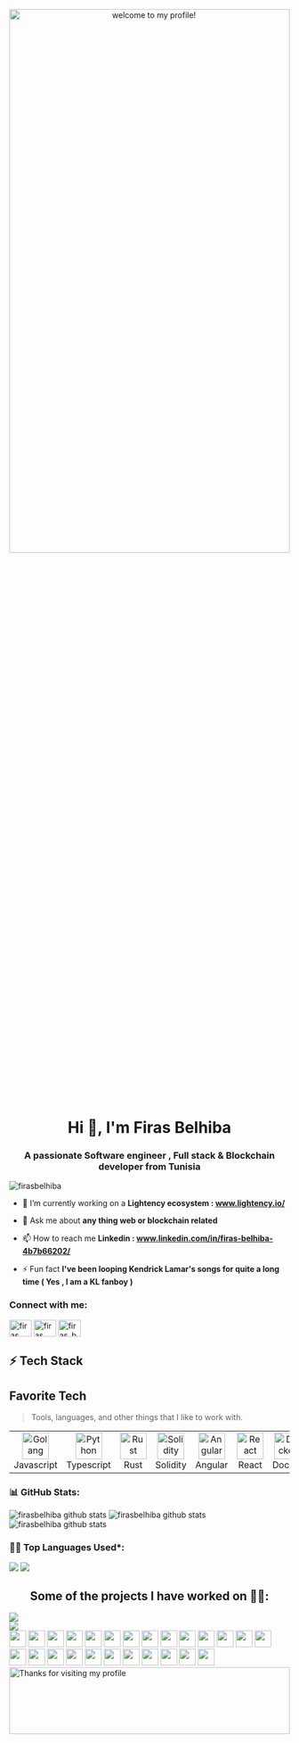 <div align="center" ><img  height="50%" width="100%" alt="welcome to my profile!" src="https://res.cloudinary.com/habibii/image/upload/v1693157467/Design_sans_titre_o8rnhi.png"></div>
<h1 align="center">Hi 👋, I'm Firas Belhiba</h1>
<h3 align="center">A passionate Software engineer , Full stack & Blockchain developer from Tunisia</h3>



<p align="left"> <img src="https://komarev.com/ghpvc/?username=firasbelhiba&label=Profile%20views&color=0e75b6&style=flat" alt="firasbelhiba" /> </p>

- 🔭 I’m currently working on a **Lightency ecosystem : www.lightency.io/**

- 💬 Ask me about **any thing web or blockchain related**

- 📫 How to reach me **Linkedin : www.linkedin.com/in/firas-belhiba-4b7b66202/**

- ⚡ Fun fact **I've been looping Kendrick Lamar's songs for quite a long time ( Yes , I am a KL fanboy )**

<h3 align="left">Connect with me:</h3>
<p align="left">
<a href="https://linkedin.com/in/firas belhiba" target="blank"><img align="center" src="https://raw.githubusercontent.com/rahuldkjain/github-profile-readme-generator/master/src/images/icons/Social/linked-in-alt.svg" alt="firas belhiba" height="30" width="40" /></a>
<a href="https://fb.com/firas ben hiba" target="blank"><img align="center" src="https://raw.githubusercontent.com/rahuldkjain/github-profile-readme-generator/master/src/images/icons/Social/facebook.svg" alt="firas ben hiba" height="30" width="40" /></a>
<a href="https://instagram.com/firas_benhiba" target="blank"><img align="center" src="https://raw.githubusercontent.com/rahuldkjain/github-profile-readme-generator/master/src/images/icons/Social/instagram.svg" alt="firas_benhiba" height="30" width="40" /></a>
<!-- <a href="https://www.leetcode.com/firasbelhiba" target="blank"><img align="center" src="https://raw.githubusercontent.com/rahuldkjain/github-profile-readme-generator/master/src/images/icons/Social/leet-code.svg" alt="firasbelhiba" height="30" width="40" /></a> -->
</p>

## ⚡ Tech Stack

<h2 align="left" id="macropower-tech">Favorite Tech</h2>

> Tools, languages, and other things that I like to work with.

<table>
  <tr>
    <td align="center" width="96">
      <a href="#macropower-tech">
        <img src="https://upload.wikimedia.org/wikipedia/commons/6/6a/JavaScript-logo.png" width="48" height="48" alt="Golang" />
      </a>
      <br>Javascript
    </td>
    <td align="center" width="96">
      <a href="#macropower-tech">
        <img src="https://upload.wikimedia.org/wikipedia/commons/thumb/4/4c/Typescript_logo_2020.svg/2048px-Typescript_logo_2020.svg.png" width="48" height="48" alt="Python" />
      </a>
      <br>Typescript
    </td>
    <td align="center" width="96">
      <a href="#macropower-tech">
        <img src="https://rust-lang.org/logos/rust-logo-512x512.png" width="48" height="48" alt="Rust" />
      </a>
      <br>Rust
    </td>
    <td align="center" width="96">
      <a href="#macropower-tech">
        <img src="https://avatars.githubusercontent.com/u/59892387?v=4" width="48" height="48" alt="Solidity" />
      </a>
      <br>Solidity
    </td>
    <td align="center" width="96">
      <a href="#macropower-tech" >
        <img src="https://angular.io/assets/images/logos/angular/angular.png" width="48" height="48" alt="Angular" />
      </a>
      <br>Angular
    </td>
    <td align="center" width="96"> 
      <a href="#macropower-tech" >
        <img src="https://cdn4.iconfinder.com/data/icons/logos-3/600/React.js_logo-512.png" width="48" height="48" alt="React" />
      </a>
      <br>React
    </td>
    <td align="center"  width="96">
      <a href="#macropower-tech">
        <img src="https://logos-world.net/wp-content/uploads/2021/02/Docker-Symbol.png" width="48" height="48" alt="Docker" />
      </a>
      <br>Docker
    </td>
    <td align="center" width="96">
      <a href="#macropower-tech" >
        <img src="https://static-00.iconduck.com/assets.00/next-js-icon-512x512-zuauazrk.png" width="48" height="48" alt="Nextjs" />
      </a>
      <br>Nextjs
    </td>
        <td align="center" width="96">
      <a href="#macropower-tech" >
        <img src="https://upload.wikimedia.org/wikipedia/commons/thumb/c/c3/Python-logo-notext.svg/1869px-Python-logo-notext.svg.png" width="48" height="48" alt="Python" />
      </a>
      <br>Python
    </td>
        <td align="center" width="96">
      <a href="#macropower-tech" >
        <img src="https://brandslogos.com/wp-content/uploads/images/large/java-logo-1.png" width="48" height="48" alt="Java" />
      </a>
      <br>Java
    </td>
        <td align="center" width="96">
      <a href="#macropower-tech" >
        <img src="https://upload.wikimedia.org/wikipedia/commons/0/0e/Microsoft_.NET_logo.png" width="48" height="48" alt="Dotnet" />
      </a>
      <br>Dotnet
    </td>
  </tr>
</table>



### 📊 GitHub Stats:
![firasbelhiba github stats](https://github-readme-stats.vercel.app/api?username=firasbelhiba&theme=nord&show_icons=true&count_private=true)
![firasbelhiba github stats](https://github-readme-streak-stats.herokuapp.com/?user=firasbelhiba&theme=nord&show_icons=true&count_private=true)
![firasbelhiba github stats](https://github-profile-trophy.vercel.app/?username=firasbelhiba&theme=darkhub&no-frame=true&column=7)

### 👨‍💻 Top Languages Used*:
![](https://github-profile-summary-cards.vercel.app/api/cards/repos-per-language?username=firasbelhiba&theme=nord_dark)
![](https://github-profile-summary-cards.vercel.app/api/cards/most-commit-language?username=firasbelhiba&theme=nord_dark)

 
<h2 align="center">Some of the projects I have worked on 👨‍💻:</h2>



<a href="https://github.com/firasbelhiba/SupplyChain-Ethereum-Powered-Simulator" target="_blank">
  <img align="center" src="https://github-readme-stats.vercel.app/api/pin/?username=firasbelhiba&repo=SupplyChain-Ethereum-Powered-Simulator&theme=ayu-mirage&layout=compact" />

<br>
 <a href="https://github.com/firasbelhiba/NFT-Dungeon" target="_blank">
  <img align="center" src="https://github-readme-stats.vercel.app/api/pin/?username=firasbelhiba&repo=NFT-Dungeon&theme=ayu-mirage&layout=compact" />
</a>

<br>


<div>
    <img src="https://cultofthepartyparrot.com/flags/hd/tunisiaparrot.gif" width="30" height="30"/>
       <img src="https://cultofthepartyparrot.com/flags/hd/tunisiaparrot.gif" width="30" height="30"/>
    <img src="https://cultofthepartyparrot.com/flags/hd/tunisiaparrot.gif" width="30" height="30"/>
    <img src="https://cultofthepartyparrot.com/flags/hd/tunisiaparrot.gif" width="30" height="30"/>
    <img src="https://cultofthepartyparrot.com/flags/hd/tunisiaparrot.gif" width="30" height="30"/>
    <img src="https://cultofthepartyparrot.com/flags/hd/tunisiaparrot.gif" width="30" height="30"/>
    <img src="https://cultofthepartyparrot.com/flags/hd/tunisiaparrot.gif" width="30" height="30"/>
    <img src="https://cultofthepartyparrot.com/flags/hd/tunisiaparrot.gif" width="30" height="30"/>
    <img src="https://cultofthepartyparrot.com/flags/hd/tunisiaparrot.gif" width="30" height="30"/>
    <img src="https://cultofthepartyparrot.com/flags/hd/tunisiaparrot.gif" width="30" height="30"/>
    <img src="https://cultofthepartyparrot.com/flags/hd/tunisiaparrot.gif" width="30" height="30"/>
    <img src="https://cultofthepartyparrot.com/flags/hd/tunisiaparrot.gif" width="30" height="30"/>
    <img src="https://cultofthepartyparrot.com/flags/hd/tunisiaparrot.gif" width="30" height="30"/>
    <img src="https://cultofthepartyparrot.com/flags/hd/tunisiaparrot.gif" width="30" height="30"/>
    <img src="https://cultofthepartyparrot.com/flags/hd/tunisiaparrot.gif" width="30" height="30"/>
    <img src="https://cultofthepartyparrot.com/flags/hd/tunisiaparrot.gif" width="30" height="30"/>
    <img src="https://cultofthepartyparrot.com/flags/hd/tunisiaparrot.gif" width="30" height="30"/>
    <img src="https://cultofthepartyparrot.com/flags/hd/tunisiaparrot.gif" width="30" height="30"/>
    <img src="https://cultofthepartyparrot.com/flags/hd/tunisiaparrot.gif" width="30" height="30"/>
    <img src="https://cultofthepartyparrot.com/flags/hd/tunisiaparrot.gif" width="30" height="30"/>
    <img src="https://cultofthepartyparrot.com/flags/hd/tunisiaparrot.gif" width="30" height="30"/>
    <img src="https://cultofthepartyparrot.com/flags/hd/tunisiaparrot.gif" width="30" height="30"/>
    <img src="https://cultofthepartyparrot.com/flags/hd/tunisiaparrot.gif" width="30" height="30"/>
    <img src="https://cultofthepartyparrot.com/flags/hd/tunisiaparrot.gif" width="30" height="30"/>
    <img src="https://cultofthepartyparrot.com/flags/hd/tunisiaparrot.gif" width="30" height="30"/>



</div>
</a>

 
<img height="120" alt="Thanks for visiting my profile" width="100%" src="https://github.com/dibyendu415/dibyendu415/blob/master/marquee.svg" />

